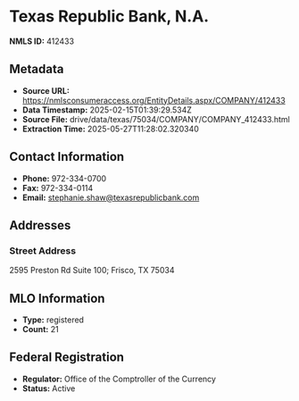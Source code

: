 # Texas Republic Bank, N.A.

**NMLS ID:** 412433

## Metadata
- **Source URL:** https://nmlsconsumeraccess.org/EntityDetails.aspx/COMPANY/412433
- **Data Timestamp:** 2025-02-15T01:39:29.534Z
- **Source File:** drive/data/texas/75034/COMPANY/COMPANY_412433.html
- **Extraction Time:** 2025-05-27T11:28:02.320340

## Contact Information
- **Phone:** 972-334-0700
- **Fax:** 972-334-0114
- **Email:** stephanie.shaw@texasrepublicbank.com

## Addresses
### Street Address
2595 Preston Rd Suite 100; Frisco, TX 75034

## MLO Information
- **Type:** registered
- **Count:** 21

## Federal Registration
- **Regulator:** Office of the Comptroller of the Currency
- **Status:** Active
